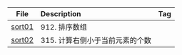 | File | Description | Tag |
| :----:| :---- | :---- |
| [sort01](./sort01.py) | 912. 排序数组 |  |
| [sort02](./sort02.py) | 315. 计算右侧小于当前元素的个数 |  |

